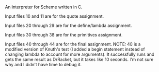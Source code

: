 An interpreter for Scheme written in C.

Input files 10 and 11 are for the quote assignment.

Input files 20 through 29 are for the define/lambda assignment.

Input files 30 through 38 are for the primitives assignment.

Input files 40 through 44 are for the final assignment.
NOTE: 40 is a modified version of Knuth's test (I added a begin statement
    instead of changing lambda to account for more arguments). It successfully
    runs and gets the same result as DrRacket, but it takes like 10 seconds.
    I'm not sure why and I didn't have time to debug it.
